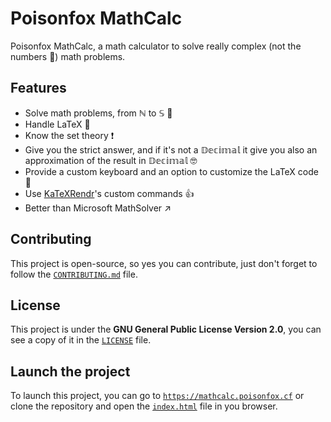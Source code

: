 # Poisonfox MathCalc
Poisonfox MathCalc, a math calculator to solve really complex (not the numbers :rofl:) math problems.

## Features
- Solve math problems, from &Nopf; to &Sopf; :1234:
- Handle LaTeX :wave:
- Know the set theory :exclamation:
- Give you the strict answer, and if it's not a &Dopf;&eopf;&copf;&iopf;&mopf;&aopf;&lopf; it give you also an approximation of the result in &Dopf;&eopf;&copf;&iopf;&mopf;&aopf;&lopf; :nerd_face:
- Provide a custom keyboard and an option to customize the LaTeX code :jigsaw:
- Use [KaTeXRendr](https://katexrendr.poisonfox.cf)'s custom commands :thumbsup:
- Better than Microsoft MathSolver :arrow_upper_right:

## Contributing
This project is open-source, so yes you can contribute, just don't forget to follow the [`CONTRIBUTING.md`](https://github.com/foxypiratecove37350/poisonfox-math-calc/blob/main/CONTRIBUTING.md) file.

## License
This project is under the **GNU General Public License Version 2.0**, you can see a copy of it in the [`LICENSE`](https://github.com/foxypiratecove37350/poisonfox-math-calc/blob/main/LICENSE) file.

## Launch the project
To launch this project, you can go to [`https://mathcalc.poisonfox.cf`](https://mathcalc.poisonfox.cf) or clone the repository and open the [`index.html`](https://github.com/foxypiratecove37350/poisonfox-math-calc/blob/main/index.html) file in you browser.